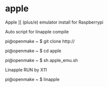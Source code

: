 apple
=====

Apple ][ (plus/e) emulator install for Raspberrypi


Auto script for linapple compile

  pi@openmake ~ $ git clone http://

  pi@openmake ~ $ cd apple 

  pi@openmake ~ $ sh apple_emu.sh

Linapple RUN by X11

  pi@openmake ~ $ linapple
